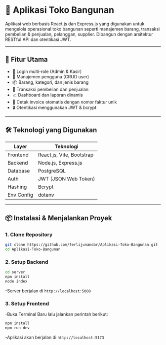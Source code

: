 # 🧱 Aplikasi Toko Bangunan

Aplikasi web berbasis React.js dan Express.js yang digunakan untuk mengelola operasional toko bangunan seperti manajemen barang, transaksi pembelian & penjualan, pelanggan, supplier. Dibangun dengan arsitektur RESTful API dan otentikasi JWT.

---

## 🚀 Fitur Utama

- 🔐 Login multi-role (Admin & Kasir)
- 👥 Manajemen pengguna (CRUD user)
- 📦 Barang, kategori, dan jenis barang
- 🧾 Transaksi pembelian dan penjualan
- 📈 Dashboard dan laporan dinamis
- 🧮 Cetak invoice otomatis dengan nomor faktur unik
- 🔒 Otentikasi menggunakan JWT & bcrypt

---

## 🛠️ Teknologi yang Digunakan

| Layer      | Teknologi                      |
|------------|--------------------------------|
| Frontend   | React.js, Vite, Bootstrap      |
| Backend    | Node.js, Express.js            |
| Database   | PostgreSQL                     |
| Auth       | JWT (JSON Web Token)           |
| Hashing    | Bcrypt                         |
| Env Config | dotenv                         |

---

## 📦 Instalasi & Menjalankan Proyek

### 1. Clone Repository

```bash
git clone https://github.com/ferlijunandar/Aplikasi-Toko-Bangunan.git
cd Aplikasi-Toko-Bangunan
```
### 2. Setup Backend

```bash
cd server
npm install
node index
```
-Server berjalan di `http://localhost:5000`
### 3. Setup Frontend
-Buka Terminal Baru lalu jalankan perintah berikut:
```bash
npm install
npm run dev
```
-Aplikasi akan berjalan di `http://localhost:5173`
